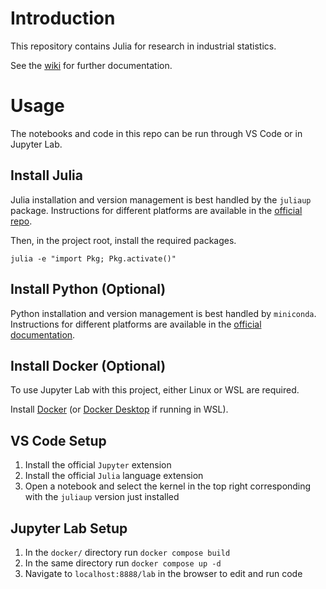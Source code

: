 # Introduction
This repository contains Julia for research in industrial statistics.

See the [wiki](https://github.com/ben-n-fuller/industrial-stats/wiki) for further documentation.

# Usage
The notebooks and code in this repo can be run through VS Code or in Jupyter Lab.

## Install Julia
Julia installation and version management is best handled by the `juliaup` package. Instructions for different platforms are available in the [official repo](https://github.com/JuliaLang/juliaup).

Then, in the project root, install the required packages.

```
julia -e "import Pkg; Pkg.activate()"
```

## Install Python (Optional)
Python installation and version management is best handled by `miniconda`. Instructions for different platforms are available in the [official documentation](https://docs.anaconda.com/miniconda/).

## Install Docker (Optional)
To use Jupyter Lab with this project, either Linux or WSL are required.

Install [Docker](https://docs.docker.com/engine/install/ubuntu/) (or [Docker Desktop](https://docs.docker.com/desktop/install/windows-install/) if running in WSL).

## VS Code Setup
1. Install the official `Jupyter` extension
2. Install the official `Julia` language extension
3. Open a notebook and select the kernel in the top right corresponding with the `juliaup` version just installed

## Jupyter Lab Setup
1. In the `docker/` directory run `docker compose build`
2. In the same directory run `docker compose up -d`
3. Navigate to `localhost:8888/lab` in the browser to edit and run code


